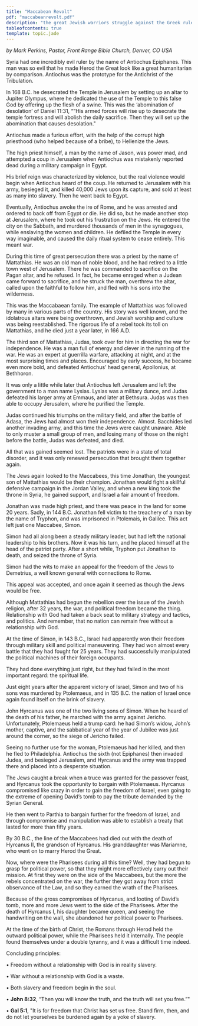 ```yaml
---
title: "Maccabean Revolt"
pdf: "maccabeanrevolt.pdf"
description: "the great Jewish warriors struggle against the Greek ruler Antiochus Epiphanes."
tableofcontents: true
template: topic.jade
---
```



*by Mark Perkins, Pastor, Front Range Bible Church, Denver, CO USA*

Syria had one incredibly evil ruler by the name of Antiochus Epiphanes.
This man was so evil that he made Herod the Great look like a great
humanitarian by comparison. Antiochus was the prototype for the
Antichrist of the Tribulation.

In 168 B.C. he desecrated the Temple in Jerusalem by setting up an altar
to Jupiter Olympus, where he dedicated the use of the Temple to this
false God by offering up the flesh of a swine. This was the ‘abomination
of desolation’ of Daniel 11:31, “”His armed forces will rise up to
desecrate the temple fortress and will abolish the daily sacrifice. Then
they will set up the abomination that causes desolation."

Antiochus made a furious effort, with the help of the corrupt high
priesthood (who helped because of a bribe), to Hellenize the Jews.

The high priest himself, a man by the name of Jason, was power mad, and
attempted a coup in Jerusalem when Antiochus was mistakenly reported
dead during a military campaign in Egypt.

His brief reign was characterized by violence, but the real violence
would begin when Antiochus heard of the coup. He returned to Jerusalem
with his army, besieged it, and killed 40,000 Jews upon its capture, and
sold at least as many into slavery. Then he went back to Egypt.

Eventually, Antiochus awoke the ire of Rome, and he was arrested and
ordered to back off from Egypt or die. He did so, but he made another
stop at Jerusalem, where he took out his frustration on the Jews. He
entered the city on the Sabbath, and murdered thousands of men in the
synagogues, while enslaving the women and children. He defiled the
Temple in every way imaginable, and caused the daily ritual system to
cease entirely. This meant war.

During this time of great persecution there was a priest by the name of
Mattathias. He was an old man of noble blood, and he had retired to a
little town west of Jerusalem. There he was commanded to sacrifice on
the Pagan altar, and he refused. In fact, he became enraged when a
Judean came forward to sacrifice, and he struck the man, overthrew the
altar, called upon the faithful to follow him, and fled with his sons
into the wilderness.

This was the Maccabaean family. The example of Mattathias was followed
by many in various parts of the country. His story was well known, and
the idolatrous altars were being overthrown, and Jewish worship and
culture was being reestablished. The rigorous life of a rebel took its
toll on Mattathias, and he died just a year later, in 166 A.D.

The third son of Mattathias, Judas, took over for him in directing the
war for independence. He was a man full of energy and clever in the
running of the war. He was an expert at guerrilla warfare, attacking at
night, and at the most surprising times and places. Encouraged by early
success, he became even more bold, and defeated Antiochus’ head general,
Apollonius, at Bethhoron.

It was only a little while later that Antiochus left Jerusalem and left
the government to a man name Lysias. Lysias was a military dunce, and
Judas defeated his larger army at Emmaus, and later at Bethsura. Judas
was then able to occupy Jerusalem, where he purified the Temple.

Judas continued his triumphs on the military field, and after the battle
of Adasa, the Jews had almost won their independence. Almost. Bacchides
led another invading army, and this time the Jews were caught unaware.
Able to only muster a small group of men, and losing many of those on
the night before the battle, Judas was defeated, and died.

All that was gained seemed lost. The patriots were in a state of total
disorder, and it was only renewed persecution that brought them together
again.

The Jews again looked to the Maccabees, this time Jonathan, the youngest
son of Mattathias would be their champion. Jonathan would fight a
skillful defensive campaign in the Jordan Valley, and when a new king
took the throne in Syria, he gained support, and Israel a fair amount of
freedom.

Jonathan was made high priest, and there was peace in the land for some
20 years. Sadly, in 144 B.C. Jonathan fell victim to the treachery of a
man by the name of Tryphon, and was imprisoned in Ptolemais, in Galilee.
This act left just one Maccabee, Simon.

Simon had all along been a steady military leader, but had left the
national leadership to his brothers. Now it was his turn, and he placed
himself at the head of the patriot party. After a short while, Tryphon
put Jonathan to death, and seized the throne of Syria.

Simon had the wits to make an appeal for the freedom of the Jews to
Demetrius, a well known general with connections to Rome.

This appeal was accepted, and once again it seemed as though the Jews
would be free.

Although Mattathias had begun the rebellion over the issue of the Jewish
religion, after 32 years, the war, and political freedom became the
thing. Relationship with God had taken a back seat to military strategy
and tactics, and politics. And remember, that no nation can remain free
without a relationship with God.

At the time of Simon, in 143 B.C., Israel had apparently won their
freedom through military skill and political maneuvering. They had won
almost every battle that they had fought for 25 years. They had
successfully manipulated the political machines of their foreign
occupants.

They had done everything just right, but they had failed in the most
important regard: the spiritual life.

Just eight years after the apparent victory of Israel, Simon and two of
his sons was murdered by Ptolemaeus, and in 135 B.C. the nation of
Israel once again found itself on the brink of slavery.

John Hyrcanus was one of the two living sons of Simon. When he heard of
the death of his father, he marched with the army against Jericho.
Unfortunately, Ptolemaeus held a trump card: he had Simon’s widow,
John’s mother, captive, and the sabbatical year of the year of Jubilee
was just around the corner, so the siege of Jericho failed.

Seeing no further use for the woman, Ptolemaeus had her killed, and then
he fled to Philadelphia. Antiochus the sixth (not Epiphanes) then
invaded Judea, and besieged Jerusalem, and Hyrcanus and the army was
trapped there and placed into a desperate situation.

The Jews caught a break when a truce was granted for the passover feast,
and Hyrcanus took the opportunity to bargain with Ptolemaeus. Hyrcanus
compromised like crazy in order to gain the freedom of Israel, even
going to the extreme of opening David’s tomb to pay the tribute demanded
by the Syrian General.

He then went to Parthia to bargain further for the freedom of Israel,
and through compromise and manipulation was able to establish a treaty
that lasted for more than fifty years.

By 30 B.C., the line of the Maccabees had died out with the death of
Hyrcanus II, the grandson of Hyrcanus. His granddaughter was Mariamne,
who went on to marry Herod the Great.

Now, where were the Pharisees during all this time? Well, they had begun
to grasp for political power, so that they might more effectively carry
out their mission. At first they were on the side of the Maccabees, but
the more the rebels concentrated on the war, the further they got away
from strict observance of the Law, and so they earned the wrath of the
Pharisees.

Because of the gross compromises of Hyrcanus, and looting of David’s
tomb, more and more Jews went to the side of the Pharisees. After the
death of Hyrcanus I, his daughter became queen, and seeing the
handwriting on the wall, she abandoned her political power to Pharisees.

At the time of the birth of Christ, the Romans through Herod held the
outward political power, while the Pharisees held it internally. The
people found themselves under a double tyranny, and it was a difficult
time indeed.

Concluding principles:

• Freedom without a relationship with God is in reality slavery.

• War without a relationship with God is a waste.

• Both slavery and freedom begin in the soul.

• **John 8:32**, “Then you will know the truth, and the truth will set
you free.”"

• **Gal 5:1**, "It is for freedom that Christ has set us free. Stand
firm, then, and do not let yourselves be burdened again by a yoke of
slavery.

